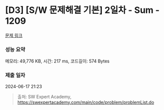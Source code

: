 # [D3] [S/W 문제해결 기본] 2일차 - Sum - 1209 

[문제 링크](https://swexpertacademy.com/main/code/problem/problemDetail.do?contestProbId=AV13_BWKACUCFAYh) 

### 성능 요약

메모리: 49,776 KB, 시간: 217 ms, 코드길이: 574 Bytes

### 제출 일자

2024-06-17 21:23



> 출처: SW Expert Academy, https://swexpertacademy.com/main/code/problem/problemList.do